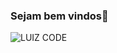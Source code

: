 ### Sejam bem vindos👋

![LUIZ CODE ](https://github-readme-stats.vercel.app/api?username=LuizinhoVI&show_icons=true&theme=radical)
